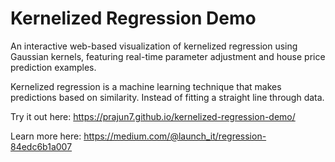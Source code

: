 # Kernelized Regression Demo

An interactive web-based visualization of kernelized regression using Gaussian kernels, featuring real-time parameter adjustment and house price prediction examples.

Kernelized regression is a machine learning technique that makes predictions based on similarity. Instead of fitting a straight line through data.

Try it out here: https://prajun7.github.io/kernelized-regression-demo/

Learn more here: https://medium.com/@launch_it/regression-84edc6b1a007

